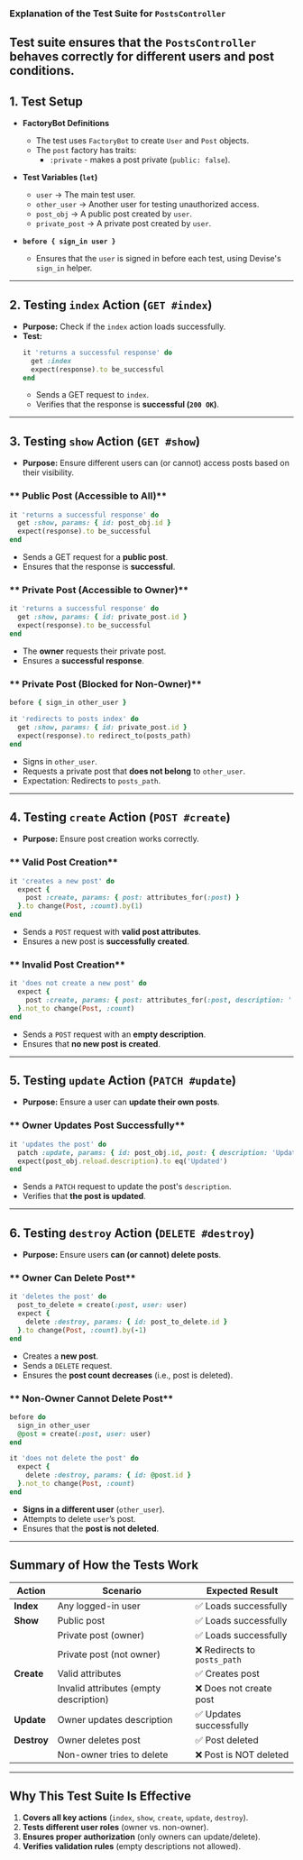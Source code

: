### **Explanation of the Test Suite for `PostsController`**

Test suite ensures that the `PostsController` behaves correctly for different users and post conditions.
---

## **1. Test Setup**
- **FactoryBot Definitions**
  - The test uses `FactoryBot` to create `User` and `Post` objects.
  - The `post` factory has traits:
    - `:private` - makes a post private (`public: false`).

- **Test Variables (`let`)**
  - `user` → The main test user.
  - `other_user` → Another user for testing unauthorized access.
  - `post_obj` → A public post created by `user`.
  - `private_post` → A private post created by `user`.

- **`before { sign_in user }`**
  - Ensures that the `user` is signed in before each test, using Devise's `sign_in` helper.

---

## **2. Testing `index` Action (`GET #index`)**
- **Purpose:** Check if the `index` action loads successfully.
- **Test:**  
  ```ruby
  it 'returns a successful response' do
    get :index
    expect(response).to be_successful
  end
  ```
  - Sends a GET request to `index`.
  - Verifies that the response is **successful (`200 OK`)**.

---

## **3. Testing `show` Action (`GET #show`)**
- **Purpose:** Ensure different users can (or cannot) access posts based on their visibility.

### ** Public Post (Accessible to All)**
```ruby
it 'returns a successful response' do
  get :show, params: { id: post_obj.id }
  expect(response).to be_successful
end
```
- Sends a GET request for a **public post**.
- Ensures that the response is **successful**.

### ** Private Post (Accessible to Owner)**
```ruby
it 'returns a successful response' do
  get :show, params: { id: private_post.id }
  expect(response).to be_successful
end
```
- The **owner** requests their private post.
- Ensures a **successful response**.

### ** Private Post (Blocked for Non-Owner)**
```ruby
before { sign_in other_user }

it 'redirects to posts index' do
  get :show, params: { id: private_post.id }
  expect(response).to redirect_to(posts_path)
end
```
- Signs in `other_user`.
- Requests a private post that **does not belong** to `other_user`.
- Expectation: Redirects to `posts_path`.

---

## **4. Testing `create` Action (`POST #create`)**
- **Purpose:** Ensure post creation works correctly.

### ** Valid Post Creation**
```ruby
it 'creates a new post' do
  expect {
    post :create, params: { post: attributes_for(:post) }
  }.to change(Post, :count).by(1)
end
```
- Sends a `POST` request with **valid post attributes**.
- Ensures a new post is **successfully created**.

### ** Invalid Post Creation**
```ruby
it 'does not create a new post' do
  expect {
    post :create, params: { post: attributes_for(:post, description: '') }
  }.not_to change(Post, :count)
end
```
- Sends a `POST` request with an **empty description**.
- Ensures that **no new post is created**.

---

## **5. Testing `update` Action (`PATCH #update`)**
- **Purpose:** Ensure a user can **update their own posts**.

### ** Owner Updates Post Successfully**
```ruby
it 'updates the post' do
  patch :update, params: { id: post_obj.id, post: { description: 'Updated' } }
  expect(post_obj.reload.description).to eq('Updated')
end
```
- Sends a `PATCH` request to update the post's `description`.
- Verifies that **the post is updated**.

---

## **6. Testing `destroy` Action (`DELETE #destroy`)**
- **Purpose:** Ensure users **can (or cannot) delete posts**.

### ** Owner Can Delete Post**
```ruby
it 'deletes the post' do
  post_to_delete = create(:post, user: user)
  expect {
    delete :destroy, params: { id: post_to_delete.id }
  }.to change(Post, :count).by(-1)
end
```
- Creates a **new post**.
- Sends a `DELETE` request.
- Ensures the **post count decreases** (i.e., post is deleted).

### ** Non-Owner Cannot Delete Post**
```ruby
before do 
  sign_in other_user
  @post = create(:post, user: user)
end

it 'does not delete the post' do
  expect {
    delete :destroy, params: { id: @post.id }
  }.not_to change(Post, :count)
end
```
- **Signs in a different user** (`other_user`).
- Attempts to delete `user`’s post.
- Ensures that the **post is not deleted**.

---

## **Summary of How the Tests Work**
| Action     | Scenario                               | Expected Result |
|------------|----------------------------------------|-----------------|
| **Index**  | Any logged-in user                    | ✅ Loads successfully |
| **Show**   | Public post                           | ✅ Loads successfully |
|            | Private post (owner)                  | ✅ Loads successfully |
|            | Private post (not owner)              | ❌ Redirects to `posts_path` |
| **Create** | Valid attributes                      | ✅ Creates post |
|            | Invalid attributes (empty description) | ❌ Does not create post |
| **Update** | Owner updates description             | ✅ Updates successfully |
| **Destroy** | Owner deletes post                    | ✅ Post deleted |
|            | Non-owner tries to delete             | ❌ Post is NOT deleted |

---

## **Why This Test Suite Is Effective**
1. **Covers all key actions** (`index`, `show`, `create`, `update`, `destroy`).  
2. **Tests different user roles** (owner vs. non-owner).  
3. **Ensures proper authorization** (only owners can update/delete).  
4. **Verifies validation rules** (empty descriptions not allowed).  

